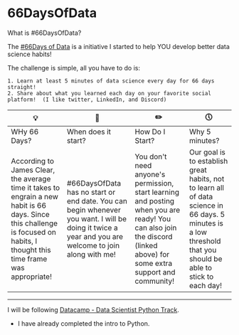# 66DaysOfData

What is #66DaysOfData? 

The [#66Days of Data](https://www.kennethjee.com/66daysofdata) is a initiative I started to help YOU develop better data science habits!   

The challenge is simple, all you have to do is:  

    1. Learn at least 5 minutes of data science every day for 66 days straight!  
    2. Share about what you learned each day on your favorite social platform!  (I like twitter, LinkedIn, and Discord)


| 💡 | 📅 | ✏️ | 🕔 |
|---|---|---|---|
|WHy 66 Days?| When does it start?|How Do I Start? |Why 5 minutes? |
|According to James Clear, the average time it takes to engrain a new habit is 66 days. Since this challenge is focused on habits, I thought this time frame was appropriate! |#66DaysOfData has no start or end date. You can begin whenever you want. I will be doing it twice a year and you are welcome to join along with me! | You don't need anyone's permission, start learning and posting when you are ready! You can also join the discord (linked above) for some extra support and community!| Our goal is to establish great habits, not to learn all of data science in 66 days. 5 minutes is a low threshold that you should be able to stick to each day! |

----

I will be following [Datacamp - Data Scientist Python Track](https://learn.datacamp.com/career-tracks/data-scientist-with-python?version=5).

* I have already completed the intro to Python.
